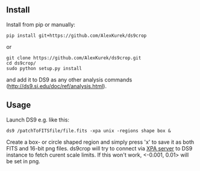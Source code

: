## Install
Install from pip or manually:
```
pip install git+https://github.com/AlexKurek/ds9crop
```
or
```
git clone https://github.com/AlexKurek/ds9crop.git
cd ds9crop/
sudo python setup.py install
```
and add it to DS9 as any other analysis commands (http://ds9.si.edu/doc/ref/analysis.html).

## Usage
Launch DS9 e.g. like this:
```
ds9 /patchToFITSfile/file.fits -xpa unix -regions shape box &
```
Create a box- or circle shaped region and simply press 'x' to save it as both FITS and 16-bit png files. ds9crop will try to connect via [XPA server](https://fossies.org/linux/ds9/xpa/doc/server.html) to DS9 instance to fetch curent scale limits. If this won't work, <-0.001, 0.01> will be set in png.
